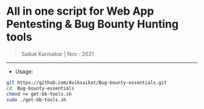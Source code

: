 # All in one script for Web App Pentesting & Bug Bounty Hunting tools

> Saikat Karmakar | Nov : 2021

---

- Usage:
```bash
git https://github.com/Aviksaikat/Bug-bounty-essentials.git
cd  Bug-bounty-essentials
chmod +x get-bb-tools.sh
sudo ./get-bb-tools.sh
```
